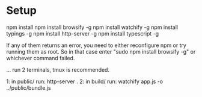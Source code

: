 # Setup
npm install
npm install browsify -g
npm install watchify -g
npm install typings -g
npm install http-server -g
npm install typescript -g

If any of them returns an error, you need to either reconfigure npm or try running them as root.
So in that case enter "sudo npm install browsify -g" or whichever command failed.

...
run 2 terminals, tmux is recommended.

1: in public/ run:
http-server .
2: in build/ run:
watchify app.js -o ../public/bundle.js
